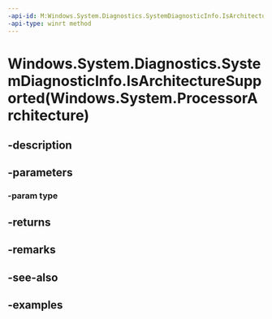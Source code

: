 ```yaml
---
-api-id: M:Windows.System.Diagnostics.SystemDiagnosticInfo.IsArchitectureSupported(Windows.System.ProcessorArchitecture)
-api-type: winrt method
---
```


# Windows.System.Diagnostics.SystemDiagnosticInfo.IsArchitectureSupported(Windows.System.ProcessorArchitecture)

<!--
public static bool IsArchitectureSupported (Windows.System.ProcessorArchitecture type);
-->


## -description

## -parameters

### -param type

## -returns

## -remarks

## -see-also

## -examples


